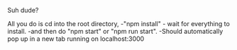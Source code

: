 Suh dude?

All you do is cd into the root directory,
  -"npm install" - wait for everything to install.
  -and then do "npm start" or "npm run start".
  -Should automatically pop up in a new tab running on localhost:3000
